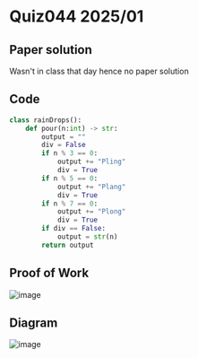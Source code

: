 # Quiz044 2025/01

## Paper solution
Wasn't in class that day hence no paper solution

## Code
```.py
class rainDrops():
    def pour(n:int) -> str:
        output = ""
        div = False
        if n % 3 == 0:
            output += "Pling"
            div = True
        if n % 5 == 0:
            output += "Plang"
            div = True
        if n % 7 == 0:
            output += "Plong"
            div = True
        if div == False:
            output = str(n)
        return output
```

## Proof of Work
![image](https://github.com/user-attachments/assets/ee83e563-d526-4697-b34e-afdc6a2af8b5)


## Diagram
![image](https://github.com/user-attachments/assets/45c79cc3-c582-4d26-87c7-3c0b6d8ce4b8)


